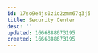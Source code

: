 ```yaml
---
id: 17so9e4js0zic2zmm67q3j5
title: Security Center
desc: ''
updated: 1666888673195
created: 1666888673195
---
```

